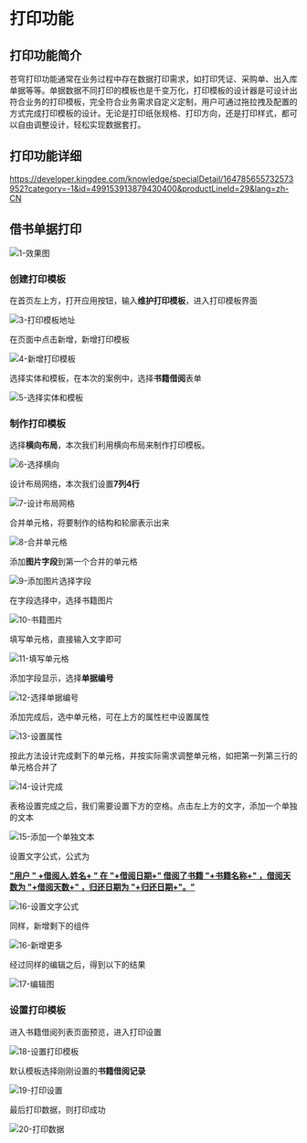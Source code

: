 # 打印功能

## 打印功能简介

苍穹打印功能通常在业务过程中存在数据打印需求，如打印凭证、采购单、出入库单据等等。单据数据不同打印的模板也是千变万化，打印模板的设计器是可设计出符合业务的打印模板，完全符合业务需求自定义定制，用户可通过拖拉拽及配置的方式完成打印模板的设计。无论是打印纸张规格、打印方向，还是打印样式，都可以自由调整设计，轻松实现数据套打。

## 打印功能详细

https://developer.kingdee.com/knowledge/specialDetail/164785655732573952?category=-1&id=499153913879430400&productLineId=29&lang=zh-CN

## 借书单据打印

![1-效果图](.\picture\1-效果图.png)

### 创建打印模板

在首页左上方，打开应用按钮，输入**维护打印模板**，进入打印模板界面

![3-打印模板地址](.\picture\3-打印模板地址.png)

在页面中点击新增，新增打印模板

![4-新增打印模板](.\picture\4-新增打印模板.png)

选择实体和模板，在本次的案例中，选择**书籍借阅**表单

![5-选择实体和模板](.\picture\5-选择实体和模板.png)

### 制作打印模板

选择**横向布局**，本次我们利用横向布局来制作打印模板。

![6-选择横向](.\picture\6-选择横向.png)

设计布局网络，本次我们设置**7列4行**

![7-设计布局网格](.\picture\7-设计布局网格.png)

合并单元格，将要制作的结构和轮廓表示出来

![8-合并单元格](.\picture\8-合并单元格.png)

添加**图片字段**到第一个合并的单元格

![9-添加图片选择字段](.\picture\9-添加图片选择字段.png)

在字段选择中，选择书籍图片

![10-书籍图片](.\picture\10-书籍图片.png)

填写单元格，直接输入文字即可

![11-填写单元格](.\picture\11-填写单元格.png)

添加字段显示，选择**单据编号**

![12-选择单据编号](.\picture\12-选择单据编号.png)

添加完成后，选中单元格，可在上方的属性栏中设置属性

![13-设置属性](.\picture\13-设置属性.png)

按此方法设计完成剩下的单元格，并按实际需求调整单元格，如把第一列第三行的单元格合并了

![14-设计完成](.\picture\14-设计完成.png)

表格设置完成之后，我们需要设置下方的空格。点击左上方的文字，添加一个单独的文本

![15-添加一个单独文本](.\picture\15-添加一个单独文本.png)

设置文字公式，公式为

**<u>"用户 " +借阅人.姓名+ " 在 "+借阅日期+" 借阅了书籍 "+书籍名称+" ，借阅天数为 "+借阅天数+" ，归还日期为 "+归还日期+"。"</u>**

![16-设置文字公式](.\picture\16-设置文字公式.png)

同样，新增剩下的组件

![16-新增更多](.\picture\16-新增更多.png)

经过同样的编辑之后，得到以下的结果

![17-编辑图](.\picture\17-编辑图.png)

### 设置打印模板

进入书籍借阅列表页面预览，进入打印设置

![18-设置打印模板](.\picture\18-设置打印模板.png)

默认模板选择刚刚设置的**书籍借阅记录**

![19-打印设置](.\picture\19-打印设置.png)

最后打印数据，则打印成功

![20-打印数据](.\picture\20-打印数据.png)
